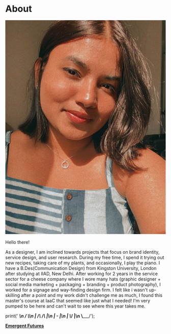# **About**

![](../images/Profilepic.jpg)

Hello there!

As a designer, I am inclined towards projects that focus on brand identity, service design, and user research.
During my free time, I spend it trying out new recipes, taking care of my plants, and occasionally, I play the piano.
I have a B.Des(Communication Design) from Kingston University, London after studying at IIAD, New Delhi. After working for 2 years in the service sector for a cheese company where I wore many hats (graphic designer + social media marketing + packaging + branding + product photography), I worked for a signage and way-finding design firm. I felt like i wasn't up-skilling after a point and my work didn't challenge me as much, I found this master's course at IaaC that seemed like just what I needed! I'm very pumped to be here and can't wait to see where this year takes me.

print('  _________\n /         \\\n |  /\\ /\\  |\n |    -    |\n |  \\___/  |\n \\_________/');

**[Emergent Futures](https://emergent-futures.mn.co/feed)**
